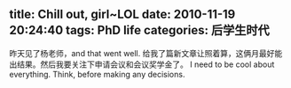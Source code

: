 title: Chill out, girl~LOL
date: 2010-11-19 20:24:40
tags: PhD life
categories: 后学生时代
---

昨天见了杨老师，and that went well. 给我了篇新文章让照着算，这俩月最好能出结果。然后我要关注下申请会议和会议奖学金了。
I need to be cool about everything. Think, before making any decisions.

